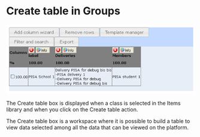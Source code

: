 <!--
created_at: '2012-04-12 18:30:34'
updated_at: '2013-03-13 14:00:57'
authors:
    - 'Jérôme Bogaerts'
contributors:
    - 'Sophie Doublet'
tags:
    - 'Manage Groups'
-->

Create table in Groups
======================

![](../resources/groups-createtable.png)

The Create table box is displayed when a class is selected in the Items library and when you click on the Create table action.

The Create table box is a workspace where it is possible to build a table to view data selected among all the data that can be viewed on the platform.



